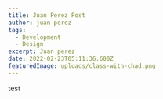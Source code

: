 ```yaml
---
title: Juan Perez Post
author: juan-perez
tags:
  - Development
  - Design
excerpt: Juan perez
date: 2022-02-23T05:11:36.600Z
featuredImage: uploads/class-with-chad.png
---
```

test